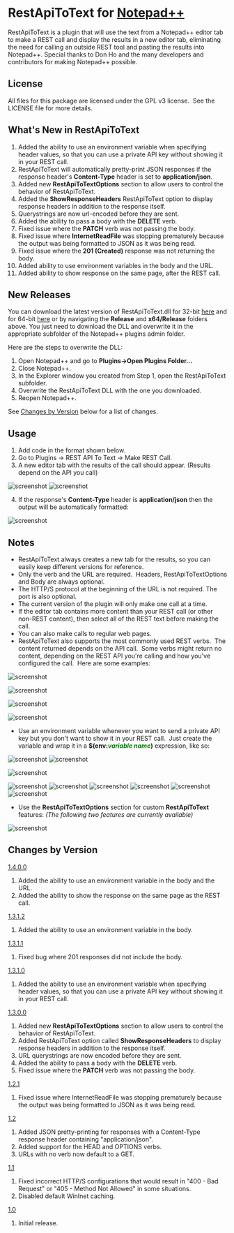 # RestApiToText for <a href="https://notepad-plus-plus.org">Notepad++</a>

RestApiToText is a plugin that will use the text from a Notepad++ editor tab to make a REST call and display the results in a new editor tab, eliminating the need for calling an outside REST tool and pasting the results into Notepad++.  Special thanks to Don Ho and the many developers and contributors for making Notepad++ possible.

License
-------
All files for this package are licensed under the GPL v3 license.&nbsp;&nbsp;See the LICENSE file for more details.

What's New in RestApiToText
---------------------------
1. Added the ability to use an environment variable when specifying header values, so that you can use a private API key without showing it in your REST call.
2. RestApiToText will automatically pretty-print JSON responses if the response header's __Content-Type__ header is set to __application/json__.
3. Added new __RestApiToTextOptions__ section to allow users to control the behavior of RestApiToText.
4. Added the __ShowResponseHeaders__ RestApiToText option to display response headers in addition to the response itself.
5. Querystrings are now url-encoded before they are sent.
6. Added the ability to pass a body with the __DELETE__ verb.
7. Fixed issue where the __PATCH__ verb was not passing the body.
8. Fixed issue where __InternetReadFile__ was stopping prematurely because the output was being formatted to JSON as it was being read.
9. Fixed issue where the __201 (Created)__ response was not returning the body.
10. Added ability to use environment variables in the body and the URL.
11. Added ability to show response on the same page, after the REST call.

New Releases
------------
You can download the latest version of RestApiToText.dll for 32-bit <a href="https://github.com/eljefe7000/RestApiToText/raw/master/Release/v1.4.0.0/RestApiToText.zip">here</a> and for 64-bit <a href="https://github.com/eljefe7000/RestApiToText/raw/master/x64/Release/v1.4.0.0/RestApiToText.zip">here</a> or by navigating the __Release__ and __x64/Release__ folders above. You just need to download the DLL and overwrite it in the appropriate subfolder of the Notepad++ plugins admin folder.

Here are the steps to overwrite the DLL:

1. Open Notepad++ and go to __Plugins->Open Plugins Folder...__
2. Close Notepad++.
3. In the Explorer window you created from Step 1, open the RestApiToText subfolder.
4. Overwrite the RestApiToText DLL with the one you downloaded.
5. Reopen Notepad++.

See [Changes by Version](#changes-by-version) below for a list of changes.

Usage
-----
1. Add code in the format shown below.
2. Go to Plugins -> REST API To Text -> Make REST Call.
3. A new editor tab with the results of the call should appear. (Results depend on the API you call)

![screenshot](/Screenshot1.png?raw=true "Example of a REST payload for RestApiToText")
![screenshot](/Screenshot2.png?raw=true "Example of a REST response for RestApiToText")

4. If the response's __Content-Type__ header is __application/json__ then the output will be automatically formatted:

![screenshot](/Screenshot4.png?raw=true "Example of a formatted REST response for RestApiToText")



Notes
-----
- RestApiToText always creates a new tab for the results, so you can easily keep different versions for reference.
- Only the verb and the URL are required.&nbsp;&nbsp;Headers, RestApiToTextOptions and Body are always optional.
- The HTTP/S protocol at the beginning of the URL is not required.  The port is also optional.
- The current version of the plugin will only make one call at a time.
- If the editor tab contains more content than your REST call (or other non-REST content), then select all of the REST text before making the call.
- You can also make calls to regular web pages.
- RestApiToText also supports the most commonly used REST verbs.&nbsp;&nbsp;The content returned depends on the API call.&nbsp;&nbsp;Some verbs might return no content, depending on the REST API you're calling and how you've configured the call.&nbsp;&nbsp;Here are some examples:

![screenshot](/Screenshot5.png?raw=true "Example of a formatted REST response and response headers for RestApiToText")

![screenshot](/Screenshot6.png?raw=true "Example of a formatted REST response and response headers for RestApiToText")

![screenshot](/Screenshot3.png?raw=true "Examples for other REST verbs")

![screenshot](/Screenshot7.png?raw=true "Example of a formatted REST response and response headers for RestApiToText")

- Use an environment variable whenever you want to send a private API key but you don't want to show it in your REST call.&nbsp;&nbsp;Just create the variable and wrap it in a __$(env:<span style="color:green">*variable name*</span>)__ expression, like so:

![screenshot](/Screenshot8.png?raw=true "Example of a REST call that uses an environment variable")
![screenshot](/Screenshot9.png?raw=true "Example of a REST call that uses an environment variable")

![screenshot](/Screenshot10.png?raw=true "Example of a REST call that uses an environment variable")

![screenshot](/Screenshot11.png?raw=true "Example of a REST call that uses an environment variable in the URL, a header, and the body")
![screenshot](/Screenshot12.png?raw=true "Example of a REST call that uses an environment variable in the URL, a header, and the body")
![screenshot](/Screenshot13.png?raw=true "Example of a REST call that uses an environment variable in the URL, a header, and the body")
![screenshot](/Screenshot14.png?raw=true "Example of a REST call that uses an environment variable in the URL, a header, and the body")
![screenshot](/Screenshot15.png?raw=true "Example of a REST call that uses an environment variable in the URL, a header, and the body")
![screenshot](/Screenshot16.png?raw=true "Example of a REST call that uses an environment variable in the URL, a header, and the body")

- Use the **RestApiToTextOptions** section for custom __RestApiToText__ features:
*(The following two features are currently available)*

![screenshot](/Screenshot17.png?raw=true "Examples of RestApiToTextOptions")



## Changes by Version
<u>1.4.0.0</u>
1. Added the ability to use an environment variable in the body and the URL.
2. Added the ability to show the response on the same page as the REST call.

<u>1.3.1.2</u>
1. Added the ability to use an environment variable in the body.

<u>1.3.1.1</u>
1. Fixed bug where 201 responses did not include the body.

<u>1.3.1.0</u>
1. Added the ability to use an environment variable when specifying header values, so that you can use a private API key without showing it in your REST call.

<u>1.3.0.0</u>
1. Added new __**RestApiToTextOptions**__ section to allow users to control the behavior of RestApiToText.
2. Added RestApiToText option called __ShowResponseHeaders__ to display response headers in addition to the response itself.
3. URL querystrings are now encoded before they are sent.
4. Added the ability to pass a body with the __DELETE__ verb.
5. Fixed issue where the __PATCH__ verb was not passing the body.

<u>1.2.1</u>
1. Fixed issue where InternetReadFile was stopping prematurely because the output was being formatted to JSON as it was being read.

<u>1.2</u>
1. Added JSON pretty-printing for responses with a Content-Type response header containing "application/json".
2. Added support for the HEAD and OPTIONS verbs.
3. URLs with no verb now default to a GET.

<u>1.1</u>
1. Fixed incorrect HTTP/S configurations that would result in "400 - Bad Request" or "405 - Method Not Allowed" in some situations.
2. Disabled default WinInet caching.

<u>1.0</u>
1. Initial release.